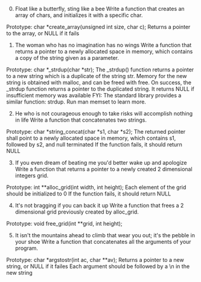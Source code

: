 0. Float like a butterfly, sting like a bee
Write a function that creates an array of chars, and initializes it with a specific char.

Prototype: char *create_array(unsigned int size, char c);
Returns a pointer to the array, or NULL if it fails

1. The woman who has no imagination has no wings 
Write a function that returns a pointer to a newly allocated space in memory, which contains a copy of the string given as a parameter.

Prototype: char *_strdup(char *str);
The _strdup() function returns a pointer to a new string which is a duplicate of the string str. Memory for the new string is obtained with malloc, and can be freed with free.
On success, the _strdup function returns a pointer to the duplicated string. It returns NULL if insufficient memory was available
FYI: The standard library provides a similar function: strdup. Run man memset to learn more.

2. He who is not courageous enough to take risks will accomplish nothing in life
Write a function that concatenates two strings.

Prototype: char *string_concat(char *s1, char *s2);
The returned pointer shall point to a newly allocated space in memory, which contains s1, followed by s2, and null terminated
If the function fails, it should return NULL

3. If you even dream of beating me you'd better wake up and apologize
Write a function that returns a pointer to a newly created 2 dimensional integers grid.

Prototype: int **alloc_grid(int width, int height);
Each element of the grid should be initialized to 0
If the function fails, it should return NULL

4. It's not bragging if you can back it up
Write a function that frees a 2 dimensional grid previously created by alloc_grid.

Prototype: void free_grid(int **grid, int height);

5. It isn't the mountains ahead to climb that wear you out; it's the pebble in your shoe
Write a function that concatenates all the arguments of your program.

Prototype: char *argstostr(int ac, char **av);
Returns a pointer to a new string, or NULL if it failes
Each argument should be followed by a \n in the new string

